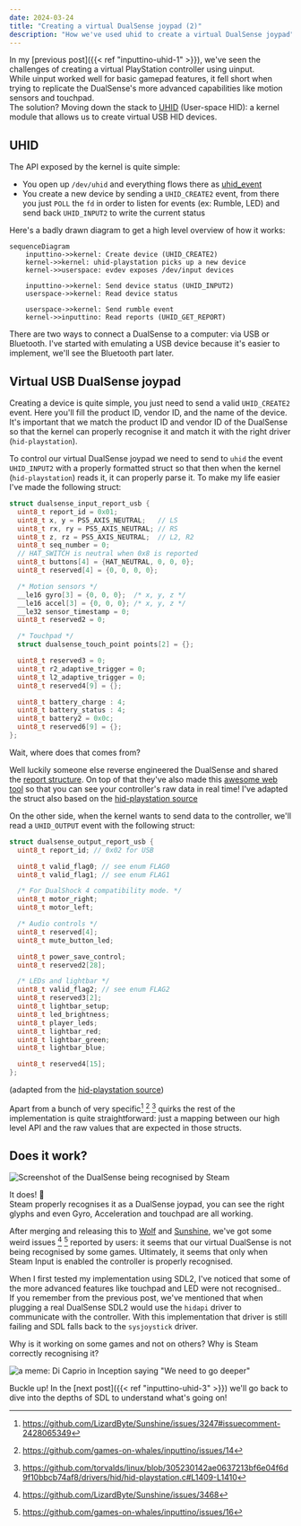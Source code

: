 ```yaml
---
date: 2024-03-24
title: "Creating a virtual DualSense joypad (2)"
description: "How we've used uhid to create a virtual DualSense joypad"
---
```


In my [previous post]({{< ref "inputtino-uhid-1" >}}), we've seen the challenges of creating a virtual PlayStation
controller using uinput.  
While uinput worked well for basic gamepad features, it fell short when trying to replicate the DualSense's more
advanced capabilities like motion sensors and touchpad.  
The solution? Moving down the stack
to [UHID](https://kernel.org/doc/html/latest/hid/uhid.html) (User-space HID): a kernel module that allows us to create virtual USB HID devices.

## UHID

The API exposed by the kernel is quite simple:

- You open up `/dev/uhid` and everything flows there
  as [uhid_event](https://github.com/torvalds/linux/blob/95ec54a420b8f445e04a7ca0ea8deb72c51fe1d3/include/uapi/linux/uhid.h#L171-L198)
- You create a new device by sending a `UHID_CREATE2` event, from there you just `POLL` the `fd` in order to listen for
  events (ex: Rumble, LED) and send back `UHID_INPUT2` to write the current status

Here's a badly drawn diagram to get a high level overview of how it works:

```mermaid 
sequenceDiagram
    inputtino->>kernel: Create device (UHID_CREATE2)
    kernel->>kernel: uhid-playstation picks up a new device
    kernel->>userspace: evdev exposes /dev/input devices 

    inputtino->>kernel: Send device status (UHID_INPUT2)
    userspace->>kernel: Read device status

    userspace->>kernel: Send rumble event
    kernel->>inputtino: Read reports (UHID_GET_REPORT)
```

There are two ways to connect a DualSense to a computer: via USB or Bluetooth. I've started with emulating a USB device
because it's easier to implement, we'll see the Bluetooth part later.

## Virtual USB DualSense joypad

Creating a device is quite simple, you just need to send a valid `UHID_CREATE2` event. Here you'll fill the product ID,
vendor ID, and the name of the device. It's important that we match the product ID and vendor ID of the DualSense so
that the kernel can properly recognise it and match it with the right driver (`hid-playstation`).

To control our virtual DualSense joypad we need to send to `uhid` the event `UHID_INPUT2` with a properly formatted
struct so
that then when the kernel (`hid-playstation`) reads it, it can properly parse it. To make my life easier I've made the
following struct:

```c
struct dualsense_input_report_usb {
  uint8_t report_id = 0x01;
  uint8_t x, y = PS5_AXIS_NEUTRAL;   // LS
  uint8_t rx, ry = PS5_AXIS_NEUTRAL; // RS
  uint8_t z, rz = PS5_AXIS_NEUTRAL;  // L2, R2
  uint8_t seq_number = 0;
  // HAT_SWITCH is neutral when 0x8 is reported
  uint8_t buttons[4] = {HAT_NEUTRAL, 0, 0, 0};
  uint8_t reserved[4] = {0, 0, 0, 0};

  /* Motion sensors */
  __le16 gyro[3] = {0, 0, 0};  /* x, y, z */
  __le16 accel[3] = {0, 0, 0}; /* x, y, z */
  __le32 sensor_timestamp = 0;
  uint8_t reserved2 = 0;

  /* Touchpad */
  struct dualsense_touch_point points[2] = {};

  uint8_t reserved3 = 0;
  uint8_t r2_adaptive_trigger = 0;
  uint8_t l2_adaptive_trigger = 0;
  uint8_t reserved4[9] = {};

  uint8_t battery_charge : 4;
  uint8_t battery_status : 4;
  uint8_t battery2 = 0x0c;
  uint8_t reserved6[9] = {};
};
```

Wait, where does that comes from?  

Well luckily someone else reverse engineered the DualSense and shared
the [report structure](https://github.com/nondebug/dualsense). On top of that they've also made
this [awesome web tool](https://nondebug.github.io/dualsense/dualsense-explorer.html) so that you can see your
controller's raw data in real time! I've adapted the struct also based on
the [hid-playstation source](https://github.com/torvalds/linux/blob/305230142ae0637213bf6e04f6d9f10bbcb74af8/drivers/hid/hid-playstation.c#L202-L222)

On the other side, when the kernel wants to send data to the controller, we'll read a `UHID_OUTPUT` event with the
following struct:

```c 
struct dualsense_output_report_usb {
  uint8_t report_id; // 0x02 for USB

  uint8_t valid_flag0; // see enum FLAG0
  uint8_t valid_flag1; // see enum FLAG1

  /* For DualShock 4 compatibility mode. */
  uint8_t motor_right;
  uint8_t motor_left;

  /* Audio controls */
  uint8_t reserved[4];
  uint8_t mute_button_led;

  uint8_t power_save_control;
  uint8_t reserved2[28];

  /* LEDs and lightbar */
  uint8_t valid_flag2; // see enum FLAG2
  uint8_t reserved3[2];
  uint8_t lightbar_setup;
  uint8_t led_brightness;
  uint8_t player_leds;
  uint8_t lightbar_red;
  uint8_t lightbar_green;
  uint8_t lightbar_blue;

  uint8_t reserved4[15];
};
```

(adapted from
the [hid-playstation source](https://github.com/torvalds/linux/blob/305230142ae0637213bf6e04f6d9f10bbcb74af8/drivers/hid/hid-playstation.c#L227-L252))

Apart from a bunch of very specific[^1] [^2] [^3] quirks the rest of the implementation is quite straightforward: just a
mapping between our high level API and the raw values that are expected in those structs.

[^1]: https://github.com/LizardByte/Sunshine/issues/3247#issuecomment-2428065349

[^2]: https://github.com/games-on-whales/inputtino/issues/14

[^3]: https://github.com/torvalds/linux/blob/305230142ae0637213bf6e04f6d9f10bbcb74af8/drivers/hid/hid-playstation.c#L1409-L1410

## Does it work?

![Screenshot of the DualSense being recognised by Steam](/joypad-working-on-steam.png)

It does! 🎉  
Steam properly recognises it as a DualSense joypad, you can see the right glyphs and even Gyro, Acceleration and
touchpad are all working.

After merging and releasing this to [Wolf](https://github.com/games-on-whales/wolf) and [Sunshine](https://github.com/LizardByte/Sunshine), we've got some weird issues [^4] [^5] reported by users: it seems that our virtual DualSense is not being recognised by some games. Ultimately, it seems that only when Steam Input is enabled the controller is properly recognised.  

When I first tested my implementation using SDL2, I've noticed that some of the more advanced features like touchpad and LED were not recognised..  
If you remember from the previous post, we've mentioned that when plugging a real DualSense SDL2 would use the `hidapi` driver to communicate with the controller. With this implementation that driver is still failing and SDL falls back to the `sysjoystick` driver.

Why is it working on some games and not on others? Why is Steam correctly recognising it?

![a meme: Di Caprio in Inception saying "We need to go deeper"](/deeper.png)

Buckle up! In the [next post]({{< ref "inputtino-uhid-3" >}}) we'll go back to dive into the depths of SDL to understand what's going on!

[^4]: https://github.com/LizardByte/Sunshine/issues/3468
[^5]: https://github.com/games-on-whales/inputtino/issues/16
